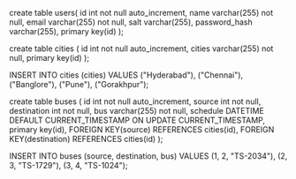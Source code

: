 <!-- users -->
create table users(
id int not null auto_increment,
name varchar(255) not null,
email varchar(255) not null,
salt varchar(255),
password_hash varchar(255),
primary key(id)
);


<!-- cities -->
create table cities (
    id int not null auto_increment,
    cities varchar(255) not null,
    primary key(id)
);

INSERT INTO cities (cities) 
VALUES ("Hyderabad"), ("Chennai"), ("Banglore"), ("Pune"), ("Gorakhpur");

<!-- buses -->
create table buses (
    id int not null auto_increment,
    source int not null,
    destination int not null,
    bus varchar(255) not null,
    schedule DATETIME DEFAULT CURRENT_TIMESTAMP ON UPDATE CURRENT_TIMESTAMP,
    primary key(id),
    FOREIGN KEY(source) REFERENCES cities(id),
    FOREIGN KEY(destination) REFERENCES cities(id)
);


INSERT INTO buses (source, destination, bus) 
VALUES (1, 2, "TS-2034"),
(2, 3, "TS-1729"),
(3, 4, "TS-1024");